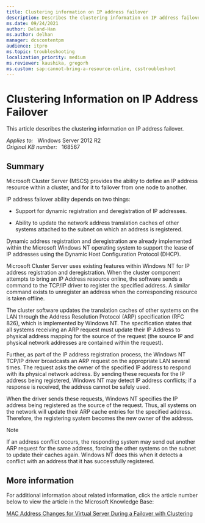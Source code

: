 ```yaml
---
title: Clustering information on IP address failover
description: Describes the clustering information on IP address failover.
ms.date: 09/24/2021
author: Deland-Han
ms.author: delhan
manager: dcscontentpm
audience: itpro
ms.topic: troubleshooting
localization_priority: medium
ms.reviewer: kaushika, gregorh
ms.custom: sap:cannot-bring-a-resource-online, csstroubleshoot
---
```

# Clustering Information on IP Address Failover

This article describes the clustering information on IP address failover.

_Applies to:_ &nbsp; Windows Server 2012 R2  
_Original KB number:_ &nbsp; 168567

## Summary

Microsoft Cluster Server (MSCS) provides the ability to define an IP address resource within a cluster, and for it to failover from one node to another.

IP address failover ability depends on two things:

- Support for dynamic registration and deregistration of IP addresses.

- Ability to update the network address translation caches of other systems attached to the subnet on which an address is registered.

Dynamic address registration and deregistration are already implemented within the Microsoft Windows NT operating system to support the lease of IP addresses using the Dynamic Host Configuration Protocol (DHCP).

Microsoft Cluster Server uses existing features within Windows NT for IP address registration and deregistration. When the cluster component attempts to bring an IP Address resource online, the software sends a command to the TCP/IP driver to register the specified address. A similar command exists to unregister an address when the corresponding resource is taken offline.

The cluster software updates the translation caches of other systems on the LAN through the Address Resolution Protocol (ARP) specification (RFC 826), which is implemented by Windows NT. The specification states that all systems receiving an ARP request must update their IP Address to physical address mapping for the source of the request (the source IP and physical network addresses are contained within the request).

Further, as part of the IP address registration process, the Windows NT TCP/IP driver broadcasts an ARP request on the appropriate LAN several times. The request asks the owner of the specified IP address to respond with its physical network address. By sending these requests for the IP address being registered, Windows NT may detect IP address conflicts; if a response is received, the address cannot be safely used.

When the driver sends these requests, Windows NT specifies the IP address being registered as the source of the request. Thus, all systems on the network will update their ARP cache entries for the specified address. Therefore, the registering system becomes the new owner of the address.

> [!NOTE]
> If an address conflict occurs, the responding system may send out another ARP request for the same address, forcing the other systems on the subnet to update their caches again. Windows NT does this when it detects a conflict with an address that it has successfully registered.

## More information

For additional information about related information, click the article number below to view the article in the Microsoft Knowledge Base:

[MAC Address Changes for Virtual Server During a Failover with Clustering](../virtualization/mac-address-changes-for-virtual-server.md)
